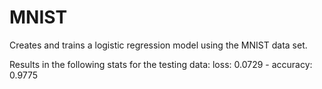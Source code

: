 # MNIST
Creates and trains a logistic regression model using the MNIST data set.

Results in the following stats for the testing data:
loss: 0.0729 - accuracy: 0.9775
